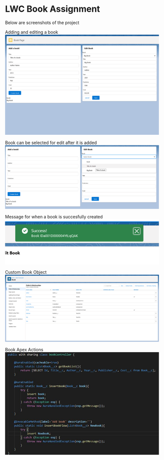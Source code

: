 # LWC Book Assignment

Below are screenshots of the project

Adding and editing a book
![Adding and editing a book](https://raw.githubusercontent.com/mvaldez2/lwc-book/master/Screenshot%202021-09-23%20at%2013-55-43%20Book%20Page%20Salesforce.png)

Book can be selected for edit after it is added
![Book can be selected for edit after it is added](https://raw.githubusercontent.com/mvaldez2/lwc-book/master/book%20page.png)

Message for when a book is succesfully created
![Message for when a book is succesfully created](https://raw.githubusercontent.com/mvaldez2/lwc-book/master/book%20created.png)

Custom Book Object
![Custom Book Obeject](https://raw.githubusercontent.com/mvaldez2/lwc-book/master/Screenshot%202021-09-23%20at%2014-15-56%20Book%20Salesforce.png)

Book Apex Actions
![Book Apex Actions](https://raw.githubusercontent.com/mvaldez2/lwc-book/master/book%20controller.JPG)



